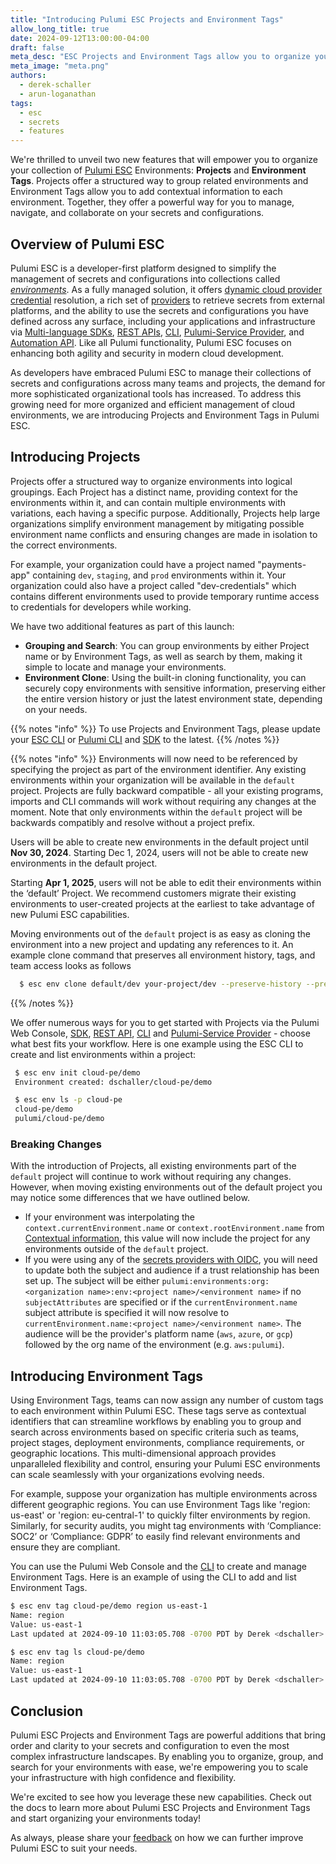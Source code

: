 ```yaml
---
title: "Introducing Pulumi ESC Projects and Environment Tags"
allow_long_title: true
date: 2024-09-12T13:00:00-04:00
draft: false
meta_desc: "ESC Projects and Environment Tags allow you to organize your environments and collaborate effectively."
meta_image: "meta.png"
authors:
  - derek-schaller
  - arun-loganathan
tags:
  - esc
  - secrets
  - features
---
```


We're thrilled to unveil two new features that will empower you to organize your collection of [Pulumi ESC](/docs/esc/) Environments: <b>Projects</b> and <b>Environment Tags</b>.  Projects offer a structured way to group related environments and Environment Tags allow you to add contextual information to each environment. Together, they offer a powerful way for you to manage, navigate, and collaborate on your secrets and configurations.

<!--more-->

## Overview of Pulumi ESC

Pulumi ESC is a developer-first platform designed to simplify the management of secrets and configurations into collections called <i>[environments](/docs/esc/environments/)</i>. As a fully managed solution, it offers [dynamic cloud provider credential](/docs/esc/integrations/dynamic-login-credentials/) resolution, a rich set of [providers](/docs/esc/providers/) to retrieve secrets from external platforms, and the ability to use the secrets and configurations you have defined across any surface, including your applications and infrastructure via [Multi-language SDKs](/docs/esc/sdk/), [REST APIs](/docs/pulumi-cloud/cloud-rest-api/#environments), [CLI](/docs/esc-cli/), [Pulumi-Service Provider](/registry/packages/pulumiservice/api-docs/environment/), and [Automation API](/blog/esc-automation-api-pulumi-service-provider-launch/#streamline-automated-workflows-with-automation-api-enhancements). Like all Pulumi functionality, Pulumi ESC focuses on enhancing both agility and security in modern cloud development.

As developers have embraced Pulumi ESC to manage their collections of secrets and configurations across many teams and projects, the demand for more sophisticated organizational tools has increased. To address this growing need for more organized and efficient management of cloud environments, we are introducing Projects and Environment Tags in Pulumi ESC.

## Introducing Projects

Projects offer a structured way to organize environments into logical groupings. Each Project has a distinct name, providing context for the environments within it, and can contain multiple environments with variations, each having a specific purpose. Additionally, Projects help large organizations simplify environment management by mitigating possible environment name conflicts and ensuring changes are made in isolation to the correct environments.

For example, your organization could have a project named "payments-app" containing `dev`, `staging`, and `prod` environments within it. Your organization could also have a project called "dev-credentials" which contains different environments used to provide temporary runtime access to credentials for developers while working.

We have two additional features as part of this launch:
- **Grouping and Search**: You can group environments by either Project name or by Environment Tags, as well as search by them, making it simple to locate and manage your environments.
- **Environment Clone**: Using the built-in cloning functionality, you can securely copy environments with sensitive information, preserving either the entire version history or just the latest environment state, depending on your needs.

{{% notes "info" %}}
To use Projects and Environment Tags, please update your [ESC CLI](/docs/esc-cli/) or [Pulumi CLI](/docs/cli/) and [SDK](/docs/esc/sdk/) to the latest.
{{% /notes %}}

{{% notes "info" %}}
Environments will now need to be referenced by specifying the project as part of the environment identifier. Any existing environments within your organization will be available in the `default` project. Projects are fully backward compatible - all your existing programs, imports and CLI commands will work without requiring any changes at the moment. Note that only environments within the `default` project will be backwards compatibly and resolve without a project prefix.

Users will be able to create new environments in the default project until <b>Nov 30, 2024</b>. Starting Dec 1, 2024, users will not be able to create new environments in the default project.

Starting <b>Apr 1, 2025</b>, users will not be able to edit their environments within the ‘default’ Project. We recommend customers migrate their existing environments to user-created projects at the earliest to take advantage of new Pulumi ESC capabilities.

Moving environments out of the `default` project is as easy as cloning the environment into a new project and updating any references to it. An example clone command that preserves all environment history, tags, and team access looks as follows

```bash
  $ esc env clone default/dev your-project/dev --preserve-history --preserve-env-tags --preserve-rev-tags --preserve-access
```
{{% /notes %}}

We offer numerous ways for you to get started with Projects via the Pulumi Web Console, [SDK](/docs/esc/sdk/), [REST API](/docs/pulumi-cloud/cloud-rest-api/#environments), [CLI](/docs/esc-cli/) and [Pulumi-Service Provider](/registry/packages/pulumiservice/api-docs/environment/) - choose what best fits your workflow. Here is one example using the ESC CLI to create and list environments within a project:

 ```bash
  $ esc env init cloud-pe/demo
  Environment created: dschaller/cloud-pe/demo

  $ esc env ls -p cloud-pe
  cloud-pe/demo
  pulumi/cloud-pe/demo
 ```

### Breaking Changes

With the introduction of Projects, all existing environments part of the `default` project will continue to work without requiring any changes. However, when moving existing environments out of the default project you may notice some differences that we have outlined below.

- If your environment was interpolating the `context.currentEnvironment.name` or `context.rootEnvironment.name` from [Contextual information](/docs/esc/environments/#pulumi-contextual-information), this value will now include the project for any environments outside of the `default` project.
- If you were using any of the [secrets providers with OIDC](/docs/esc/environments/#using-secrets-providers-and-oidc), you will need to update both the subject and audience if a trust relationship has been set up. The subject will be either `pulumi:environments:org:<organization name>:env:<project name>/<environment name>` if no `subjectAttributes` are specified or if the `currentEnvironment.name` subject attribute is specified it will now resolve to `currentEnvironment.name:<project name>/<environment name>`. The audience will be the provider's platform name (`aws`, `azure`, or `gcp`) followed by the org name of the environment (e.g. `aws:pulumi`).

## Introducing Environment Tags
Using Environment Tags, teams can now assign any number of custom tags to each environment within Pulumi ESC. These tags serve as contextual identifiers that can streamline workflows by enabling you to group and search across environments based on specific criteria such as teams, project stages, deployment environments, compliance requirements, or geographic locations. This multi-dimensional approach provides unparalleled flexibility and control, ensuring your Pulumi ESC environments can scale seamlessly with your organizations evolving needs.

For example, suppose your organization has multiple environments across different geographic regions. You can use Environment Tags like 'region: us-east' or 'region: eu-central-1' to quickly filter environments by region. Similarly, for security audits, you might tag environments with ‘Compliance: SOC2’ or ‘Compliance: GDPR’ to easily find relevant environments and ensure they are compliant.

You can use the Pulumi Web Console and the [CLI](/docs/esc-cli/) to create and manage Environment Tags. Here is an example of using the CLI to add and list Environment Tags.

```bash
$ esc env tag cloud-pe/demo region us-east-1
Name: region
Value: us-east-1
Last updated at 2024-09-10 11:03:05.708 -0700 PDT by Derek <dschaller>

$ esc env tag ls cloud-pe/demo
Name: region
Value: us-east-1
Last updated at 2024-09-10 11:03:05.708 -0700 PDT by Derek <dschaller>
```

## Conclusion
Pulumi ESC Projects and Environment Tags are powerful additions that bring order and clarity to your secrets and configuration to even the most complex infrastructure landscapes. By enabling you to organize, group, and search for your environments with ease, we're empowering you to scale your infrastructure with high confidence and flexibility.

We're excited to see how you leverage these new capabilities. Check out the docs to learn more about Pulumi ESC Projects and Environment Tags and start organizing your environments today!

As always, please share your [feedback](https://github.com/pulumi/esc/issues/new/choose) on how we can further improve Pulumi ESC to suit your needs.

